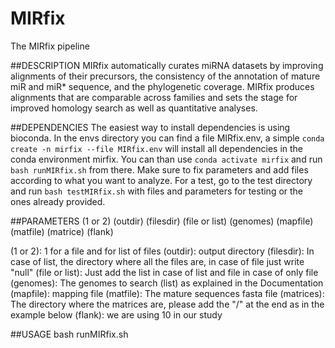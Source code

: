# MIRfix
The MIRfix pipeline

##DESCRIPTION
MIRfix automatically curates miRNA datasets by improving alignments of
their precursors, the consistency of the annotation of mature miR and
miR* sequence, and the phylogenetic coverage. MIRfix produces
alignments that are comparable across families and sets the stage for
improved homology search as well as quantitative analyses.

##DEPENDENCIES
The easiest way to install dependencies is using bioconda.
In the envs directory you can find a file MIRfix.env, a simple ```conda create -n mirfix --file MIRfix.env``` will install all dependencies in the conda environment mirfix.
You can than use ```conda activate mirfix``` and run ```bash runMIRfix.sh``` from there.
Make sure to fix parameters and add files according to what you want to analyze.
For a test, go to the test directory and run ```bash testMIRfix.sh``` with files and parameters for testing or the ones already provided.

##PARAMETERS
(1 or 2) (outdir) (filesdir) (file or list) (genomes) (mapfile) (matfile) (matrice) (flank)

(1 or 2): 1 for a file and for list of files
(outdir): output directory
(filesdir): In case of list, the directory where all the files are, in case of file just write "null"
(file or list): Just add the list in case of list and file in case of only file
(genomes): The genomes to search (list) as explained in the Documentation
(mapfile): mapping file
(matfile): The mature sequences fasta file
(matrices): The directory where the matrices are, please add the "/" at the end as in the example below
(flank): we are using 10 in our study

##USAGE
bash runMIRfix.sh
